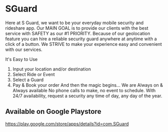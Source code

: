 # SGuard
Here at S Guard, we want to be your everyday mobile security and rideshare app. Our MAIN GOAL is to provide our clients with the best service with SAFETY as our #1 PRIORITY. Because of our geolocation feature you can hire a reliable security guard anywhere at anytime with a click of a button. 
We STRIVE to make your experience easy and convenient with our services. 

It's Easy to Use 
1. Input your location and/or destination 
2. Select Ride or Event 
3. Select a Guard 
4. Pay &amp; Book your order 
And then the magic begins...
We are Always on &amp; Always available
No phone calls to make, no event to schedule. With 24/7 availability, request a security any time of day, any day of the year.

## Available on Google Playstore 
https://play.google.com/store/apps/details?id=com.SGuard
